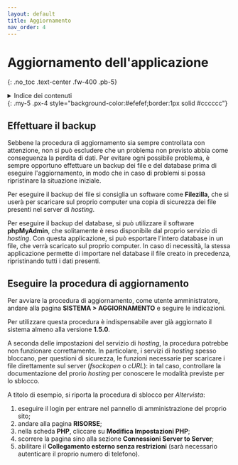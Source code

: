 ```yaml
---
layout: default
title: Aggiornamento
nav_order: 4
---
```


# Aggiornamento dell'applicazione
{: .no_toc .text-center .fw-400 .pb-5}

<details markdown="block">
  <summary>Indice dei contenuti</summary>
  {: .text-delta .text-center}
1. TOC
{:toc}
</details>
{: .my-5 .px-4 style="background-color:#efefef;border:1px solid #cccccc"}


## Effettuare il backup

Sebbene la procedura di aggiornamento sia sempre controllata con attenzione, non si può escludere che
un problema non previsto abbia come conseguenza la perdita di dati.
Per evitare ogni possibile problema, è sempre opportuno effettuare un backup dei file e del database prima
di eseguire l'aggiornamento, in modo che in caso di problemi si possa ripristinare la situazione iniziale.

Per eseguire il backup dei file si consiglia un software come **Filezilla**,
che si userà per scaricare sul proprio computer una copia di sicurezza dei file presenti nel server di _hosting_.

Per eseguire il backup del database, si può utilizzare il software **phpMyAdmin**, che solitamente è reso disponibile
dal proprio servizio di _hosting_. Con questa applicazione, si può esportare l'intero database in un file, che
verrà scaricato sul proprio computer. In caso di necessità, la stessa applicazione permette di importare
nel database il file creato in precedenza, ripristinando tutti i dati presenti.


## Eseguire la procedura di aggiornamento

Per avviare la procedura di aggiornamento, come utente amministratore, andare alla
pagina **SISTEMA > AGGIORNAMENTO** e seguire le indicazioni.

Per utilizzare questa procedura è indispensabile aver già aggiornato il sistema almeno alla
versione **1.5.0**.

A seconda delle impostazioni del servizio di _hosting_, la procedura potrebbe non funzionare
correttamente. In particolare, i servizi di _hosting_ spesso bloccano, per questioni di sicurezza, le
funzioni necessarie per scaricare i file direttamente sul server (_fsockopen_ o _cURL_):
in tal caso, controllare la documentazione del prorio _hosting_ per conoscere le modalità
previste per lo sblocco.

A titolo di esempio, si riporta la procedura di sblocco per _Altervista_:
1. eseguire il login per entrare nel pannello di amministrazione del proprio sito;
2. andare alla pagina **RISORSE**;
3. nella scheda **PHP**, cliccare su **Modifica Impostazioni PHP**;
4. scorrere la pagina sino alla sezione **Connessioni Server to Server**;
5. abilitare il **Collegamento esterno senza restrizioni** (sarà necessario autenticare il proprio
    numero di telefono).
